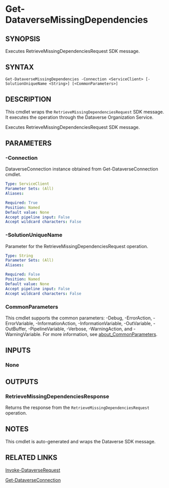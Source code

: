 # Get-DataverseMissingDependencies

## SYNOPSIS
Executes RetrieveMissingDependenciesRequest SDK message.

## SYNTAX

```
Get-DataverseMissingDependencies -Connection <ServiceClient> [-SolutionUniqueName <String>] [<CommonParameters>]
```

## DESCRIPTION

This cmdlet wraps the `RetrieveMissingDependenciesRequest` SDK message. It executes the operation through the Dataverse Organization Service.

Executes RetrieveMissingDependenciesRequest SDK message.

## PARAMETERS

### -Connection
DataverseConnection instance obtained from Get-DataverseConnection cmdlet.

```yaml
Type: ServiceClient
Parameter Sets: (All)
Aliases:

Required: True
Position: Named
Default value: None
Accept pipeline input: False
Accept wildcard characters: False
```
### -SolutionUniqueName
Parameter for the RetrieveMissingDependenciesRequest operation.

```yaml
Type: String
Parameter Sets: (All)
Aliases:

Required: False
Position: Named
Default value: None
Accept pipeline input: False
Accept wildcard characters: False
```
### CommonParameters
This cmdlet supports the common parameters: -Debug, -ErrorAction, -ErrorVariable, -InformationAction, -InformationVariable, -OutVariable, -OutBuffer, -PipelineVariable, -Verbose, -WarningAction, and -WarningVariable. For more information, see [about_CommonParameters](http://go.microsoft.com/fwlink/?LinkID=113216).

## INPUTS

### None

## OUTPUTS

### RetrieveMissingDependenciesResponse

Returns the response from the `RetrieveMissingDependenciesRequest` operation.

## NOTES

This cmdlet is auto-generated and wraps the Dataverse SDK message.

## RELATED LINKS

[Invoke-DataverseRequest](Invoke-DataverseRequest.md)

[Get-DataverseConnection](Get-DataverseConnection.md)
